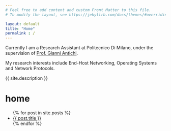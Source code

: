 ```yaml
---
# Feel free to add content and custom Front Matter to this file.
# To modify the layout, see https://jekyllrb.com/docs/themes/#overriding-theme-defaults

layout: default
title: "Home"
permalink : /
---
```


Currently I am a Research Assistant at Politecnico Di Milano, under the supervision of [Prof. Gianni Antichi](https://gianniantichi.github.io).

My research interests include End-Host Networking, Operating Systems and Network Protocols.

{{ site.description }}


# home

<ul>
{% for post in site.posts %}
    <li><a href="{{ post.url }}">{{ post.title }}</a></li>
{% endfor %}
</ul>